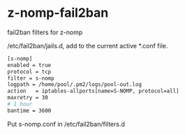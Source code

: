 # z-nomp-fail2ban
fail2ban filters for z-nomp

/etc/fail2ban/jails.d, add to the current active *.conf file.

```sh
[s-nomp]
enabled = true
protocol = tcp
filter = s-nomp
logpath = /home/pool/.pm2/logs/pool-out.log
action   = iptables-allports[name=S-NOMP, protocol=all] 
maxretry = 30
# 1 hour
bantime = 3600
```

Put s-nomp.conf in /etc/fail2ban/filters.d
